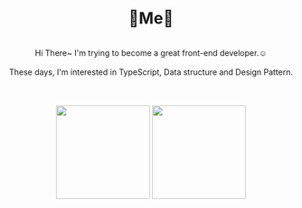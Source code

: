 <div align="center">

# 💎Me💎

<br/>
Hi There~ I'm trying to become a great front-end developer.☺️ <br/> <br/>
These days, I'm interested in TypeScript, Data structure and Design Pattern. <br/> <br/>


</div>

<br/>

<br/>

<div align="center" width="100%">

<img height="166px" src="https://github-readme-stats.vercel.app/api?username=Jong1co&show_icons=true&theme=tokyonight">
<img height="166px" src="https://github-readme-stats.vercel.app/api/top-langs/?username=Jong1co&layout=compact&theme=tokyonight">


</div>


<!--
**Jong1co/Jong1co** is a ✨ _special_ ✨ repository because its `README.md` (this file) appears on your GitHub profile.

Here are some ideas to get you started:

- 🔭 I’m currently working on ...
- 🌱 I’m currently learning ...
- 👯 I’m looking to collaborate on ...
- 🤔 I’m looking for help with ...
- 💬 Ask me about ...
- 📫 How to reach me: ...
- 😄 Pronouns: ...
- ⚡ Fun fact: ...
-->
